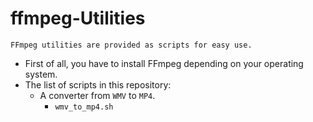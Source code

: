 # ffmpeg-Utilities
```FFmpeg utilities are provided as scripts for easy use.```
- First of all, you have to install FFmpeg depending on your operating system.
- The list of scripts in this repository:
    - A converter from ```WMV``` to ```MP4```.
        - ```wmv_to_mp4.sh```  
